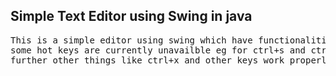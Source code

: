## Simple Text Editor using Swing in java

<pre>This is a simple editor using swing which have functionalities to save a file open a file.
some hot keys are currently unavailble eg for ctrl+s and ctrl+o
further other things like ctrl+x and other keys work properly</pre>
